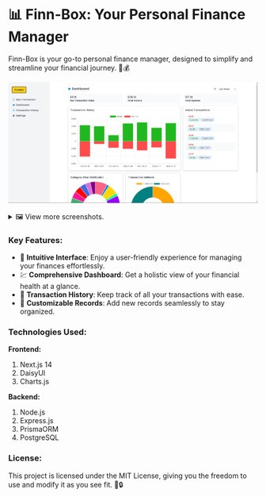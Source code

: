 # 📊 Finn-Box: Your Personal Finance Manager

Finn-Box is your go-to personal finance manager, designed to simplify and streamline your financial journey. 💼💰

![Dashboard Image](./assets/dashboard-1.png)

<details>
<summary>🖼️ View more screenshots.</summary>
<br>

![Dashboard Image](./assets/dashboard-2.png)
![Transaction History](./assets/transaction-history.png)
![Add new record](./assets/record-new-transction.png) 
![Settings](./assets/settings.png)
![Auth](./assets/auth.png)

</details>


### Key Features:
- 🌟 **Intuitive Interface**: Enjoy a user-friendly experience for managing your finances effortlessly. 
- 💹 **Comprehensive Dashboard**: Get a holistic view of your financial health at a glance. 
- 📅 **Transaction History**: Keep track of all your transactions with ease. 
- 📝 **Customizable Records**: Add new records seamlessly to stay organized. 

### Technologies Used:
**Frontend:**
1. Next.js 14
2. DaisyUI
3. Charts.js

**Backend:**
1. Node.js
2. Express.js
3. PrismaORM
4. PostgreSQL

### License:
This project is licensed under the MIT License, giving you the freedom to use and modify it as you see fit. 📜🔒
